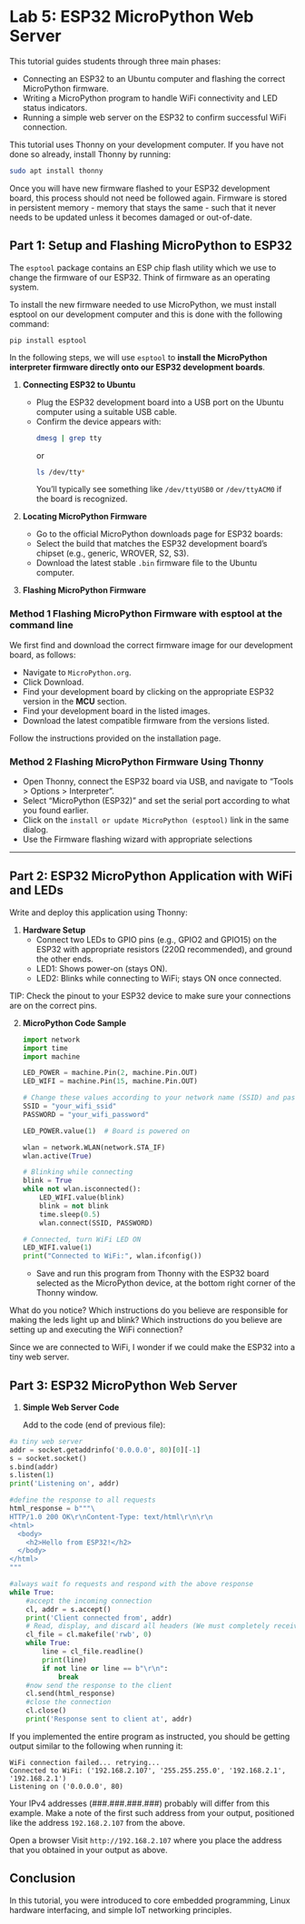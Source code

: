 # Lab 5: ESP32 MicroPython Web Server

This tutorial guides students through three main phases:
- Connecting an ESP32 to an Ubuntu computer and flashing the correct MicroPython firmware.
- Writing a MicroPython program to handle WiFi connectivity and LED status indicators.
- Running a simple web server on the ESP32 to confirm successful WiFi connection.

This tutorial uses Thonny on your development computer.
If you have not done so already, install Thonny by running:
```bash
sudo apt install thonny
```

Once you will have new firmware flashed to your ESP32 development board, this process should not need be followed again.
Firmware is stored in persistent memory - memory that stays the same - such that it never needs to be updated unless it becomes damaged or out-of-date.

## Part 1: Setup and Flashing MicroPython to ESP32

The `esptool` package contains an ESP chip flash utility which we use to change the firmware of our ESP32.
Think of firmware as an operating system.

To install the new firmware needed to use MicroPython, we must install esptool on our development computer and this is done with the following command:
```
pip install esptool
```

In the following steps, we will use `esptool` to **install the MicroPython interpreter firmware directly onto our ESP32 development boards**.

1. **Connecting ESP32 to Ubuntu**
   - Plug the ESP32 development board into a USB port on the Ubuntu computer using a suitable USB cable.
   - Confirm the device appears with:
     ```bash
     dmesg | grep tty
     ```
     or
     ```bash
     ls /dev/tty*
     ```
     You’ll typically see something like `/dev/ttyUSB0` or `/dev/ttyACM0` if the board is recognized.

2. **Locating MicroPython Firmware**
   - Go to the official MicroPython downloads page for ESP32 boards:
   - Select the build that matches the ESP32 development board’s chipset (e.g., generic, WROVER, S2, S3).
   - Download the latest stable `.bin` firmware file to the Ubuntu computer.

3. **Flashing MicroPython Firmware**

### Method 1 Flashing MicroPython Firmware with esptool at the command line

We first find and download the correct firmware image for our development board, as follows:

- Navigate to `MicroPython.org`.
- Click Download.
- Find your development board by clicking on the appropriate ESP32 version in the **MCU** section.
- Find your development board in the listed images.
- Download the latest compatible firmware from the versions listed.

Follow the instructions provided on the installation page.

### Method 2 Flashing MicroPython Firmware Using Thonny
- Open Thonny, connect the ESP32 board via USB, and navigate to “Tools > Options > Interpreter”.
- Select “MicroPython (ESP32)” and set the serial port according to what you found earlier.
- Click on the `install or update MicroPython (esptool)` link in the same dialog.
- Use the Firmware flashing wizard with appropriate selections

***

## Part 2: ESP32 MicroPython Application with WiFi and LEDs

Write and deploy this application using Thonny:

1. **Hardware Setup**
   - Connect two LEDs to GPIO pins (e.g., GPIO2 and GPIO15) on the ESP32 with appropriate resistors (220Ω recommended), and ground the other ends.
   - LED1: Shows power-on (stays ON).
   - LED2: Blinks while connecting to WiFi; stays ON once connected.

TIP: Check the pinout to your ESP32 device to make sure your connections are on the correct pins.

2. **MicroPython Code Sample**

   ```python
   import network
   import time
   import machine

   LED_POWER = machine.Pin(2, machine.Pin.OUT)
   LED_WIFI = machine.Pin(15, machine.Pin.OUT)

   # Change these values according to your network name (SSID) and password
   SSID = "your_wifi_ssid"
   PASSWORD = "your_wifi_password"

   LED_POWER.value(1)  # Board is powered on

   wlan = network.WLAN(network.STA_IF)
   wlan.active(True)

   # Blinking while connecting
   blink = True
   while not wlan.isconnected():
       LED_WIFI.value(blink)
       blink = not blink
       time.sleep(0.5)
       wlan.connect(SSID, PASSWORD)

   # Connected, turn WiFi LED ON
   LED_WIFI.value(1)
   print("Connected to WiFi:", wlan.ifconfig())
   ```

   - Save and run this program from Thonny with the ESP32 board selected as the MicroPython device, at the bottom right corner of the Thonny window.

What do you notice?
Which instructions do you believe are responsible for making the leds light up and blink?
Which instructions do you believe are setting up and executing the WiFi connection?

Since we are connected to WiFi, I wonder if we could make the ESP32 into a tiny web server.

## Part 3: ESP32 MicroPython Web Server

1. **Simple Web Server Code**

   Add to the code (end of previous file):

```python
#a tiny web server
addr = socket.getaddrinfo('0.0.0.0', 80)[0][-1]
s = socket.socket()
s.bind(addr)
s.listen(1)
print('Listening on', addr)

#define the response to all requests
html_response = b"""\
HTTP/1.0 200 OK\r\nContent-Type: text/html\r\n\r\n
<html>
  <body>
    <h2>Hello from ESP32!</h2>
  </body>
</html>
"""

#always wait fo requests and respond with the above response
while True:
    #accept the incoming connection
    cl, addr = s.accept()
    print('Client connected from', addr)
    # Read, display, and discard all headers (We must completely receive the request to ensure consistent behaviour)
    cl_file = cl.makefile('rwb', 0)
    while True:
        line = cl_file.readline()
        print(line)
        if not line or line == b"\r\n":
            break
    #now send the response to the client
    cl.send(html_response)
    #close the connection
    cl.close()
    print('Response sent to client at', addr)
   ```

If you implemented the entire program as instructed, you should be getting output similar to the following when running it:

```
WiFi connection failed... retrying...
Connected to WiFi: ('192.168.2.107', '255.255.255.0', '192.168.2.1', '192.168.2.1')
Listening on ('0.0.0.0', 80)
```

Your IPv4 addresses (###.###.###.###) probably will differ from this example.
Make a note of the first such address from your output, positioned like the address `192.168.2.107` from the above.

Open a browser Visit `http://192.168.2.107` where you place the address that you obtained in your output as above.

## Conclusion

In this tutorial, you were introduced to core embedded programming, Linux hardware interfacing, and simple IoT networking principles.